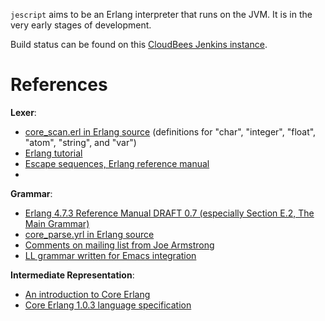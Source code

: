 `jescript` aims to be an Erlang interpreter that runs on the JVM.  It is in the very early stages of development.

Build status can be found on this [CloudBees Jenkins instance](https://jlee.ci.cloudbees.com/job/jescript/).

References
==========

**Lexer**:

* [core_scan.erl in Erlang source](https://github.com/erlang/otp/blob/master/lib/compiler/src/core_scan.erl) (definitions for "char", "integer", "float", "atom", "string", and "var")
* [Erlang tutorial](http://www.erlang.org/course/course.html)
* [Escape sequences, Erlang reference manual](http://www.erlang.org/doc/reference_manual/data_types.html#id73169)
* 

**Grammar**:

* [Erlang 4.7.3 Reference Manual DRAFT 0.7 (especially Section E.2, The Main Grammar)](www.erlang.org/download/erl_spec47.ps.gz)
* [core_parse.yrl in Erlang source](https://github.com/erlang/otp/blob/master/lib/compiler/src/core_parse.yrl)
* [Comments on mailing list from Joe Armstrong](http://groups.google.com/group/erlang-programming/browse_thread/thread/56ba059bacd1009b)
* [LL grammar written for Emacs integration](http://cedet.bzr.sourceforge.net/bzr/cedet/code/trunk/annotate/head%3A/semantic/bovine/erlang.by)

**Intermediate Representation**:

* [An introduction to Core Erlang](www.erlang.se/workshop/carlsson.ps)
* [Core Erlang 1.0.3 language specification](http://www.it.uu.se/research/group/hipe/cerl/)

